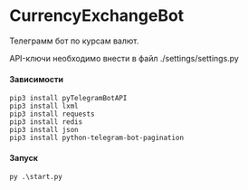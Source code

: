 # CurrencyExchangeBot
Телеграмм бот по курсам валют.

API-ключи необходимо внести в файл ./settings/settings.py

#### Зависимости

    pip3 install pyTelegramBotAPI
    pip3 install lxml
    pip3 install requests
    pip3 install redis
    pip3 install json
    pip3 install python-telegram-bot-pagination
    

#### Запуск
    
    py .\start.py
